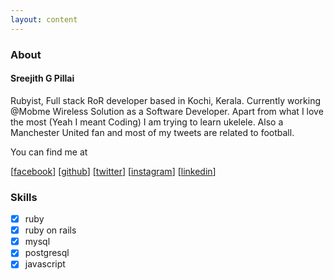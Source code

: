 ```yaml
---
layout: content
---
```

### About
#### Sreejith G Pillai
 Rubyist, Full stack RoR developer based in Kochi, Kerala. Currently working @Mobme Wireless Solution as a Software Developer. Apart from what I love the most (Yeah I meant Coding) I am trying to learn ukelele. Also a Manchester United fan and most of my tweets are related to football.

 You can find me at

 [[facebook](https://facebook.com/sreejithgp)]
 [[github](https://github.com/sreejithgp)]
 [[twitter](https://twitter.com/smssreejith)]
 [[instagram](https://www.instagram.com/smssreejith/)]
 [[linkedin](https://www.linkedin.com/in/sreejith-pillai-619340114/)]

### Skills

- [x] ruby
- [x] ruby on rails
- [x] mysql
- [x] postgresql
- [x] javascript

